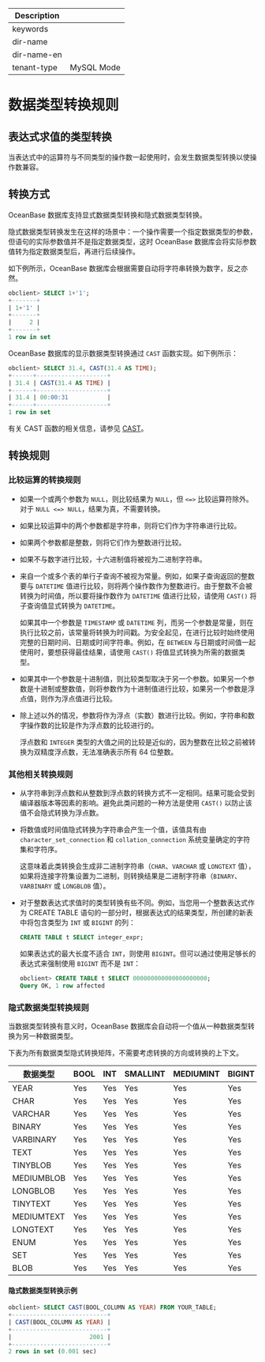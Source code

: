 | Description   |                 |
|---------------|-----------------|
| keywords      |                 |
| dir-name      |                 |
| dir-name-en   |                 |
| tenant-type   | MySQL Mode      |

# 数据类型转换规则

## 表达式求值的类型转换

当表达式中的运算符与不同类型的操作数一起使用时，会发生数据类型转换以使操作数兼容。

## 转换方式

OceanBase 数据库支持显式数据类型转换和隐式数据类型转换。

隐式数据类型转换发生在这样的场景中：一个操作需要一个指定数据类型的参数，但语句的实际参数值并不是指定数据类型，这时 OceanBase 数据库会将实际参数值转为指定数据类型后，再进行后续操作。

如下例所示，OceanBase 数据库会根据需要自动将字符串转换为数字，反之亦然。

```sql
obclient> SELECT 1+'1';
+-------+
| 1+'1' |
+-------+
|     2 |
+-------+
1 row in set
```

OceanBase 数据库的显示数据类型转换通过 `CAST` 函数实现。如下例所示：

```sql
obclient> SELECT 31.4, CAST(31.4 AS TIME);
+------+--------------------+
| 31.4 | CAST(31.4 AS TIME) |
+------+--------------------+
| 31.4 | 00:00:31           |
+------+--------------------+
1 row in set
```

有关 CAST 函数的相关信息，请参见 [CAST](../../400.functions-of-mysql-mode/200.single-row-functions-of-mysql-mode/300.conversion-functions-of-mysql-mode/100.cast-of-mysql-mode.md)。

## 转换规则

### 比较运算的转换规则

* 如果一个或两个参数为 `NULL`，则比较结果为 `NULL`，但 `<=>` 比较运算符除外。对于 `NULL <=> NULL`，结果为真，不需要转换。

* 如果比较运算中的两个参数都是字符串，则将它们作为字符串进行比较。

* 如果两个参数都是整数，则将它们作为整数进行比较。

* 如果不与数字进行比较，十六进制值将被视为二进制字符串。

* 来自一个或多个表的单行子查询不被视为常量。例如，如果子查询返回的整数要与 `DATETIME` 值进行比较，则将两个操作数作为整数进行。由于整数不会被转换为时间值，所以要将操作数作为 `DATETIME` 值进行比较，请使用 `CAST()` 将子查询值显式转换为 `DATETIME`。

  如果其中一个参数是 `TIMESTAMP` 或 `DATETIME` 列，而另一个参数是常量，则在执行比较之前，该常量将转换为时间戳。为安全起见，在进行比较时始终使用完整的日期时间、日期或时间字符串。例如，在 `BETWEEN` 与日期或时间值一起使用时，要想获得最佳结果，请使用 `CAST()` 将值显式转换为所需的数据类型。

* 如果其中一个参数是十进制值，则比较类型取决于另一个参数。如果另一个参数是十进制或整数值，则将参数作为十进制值进行比较，如果另一个参数是浮点值，则作为浮点值进行比较。

* 除上述以外的情况，参数将作为浮点（实数）数进行比较。例如，字符串和数字操作数的比较是作为浮点数的比较进行的。

  浮点数和 `INTEGER` 类型的大值之间的比较是近似的，因为整数在比较之前被转换为双精度浮点数，无法准确表示所有 64 位整数。

### 其他相关转换规则

* 从字符串到浮点数和从整数到浮点数的转换方式不一定相同。结果可能会受到编译器版本等因素的影响。避免此类问题的一种方法是使用 `CAST()` 以防止该值不会隐式转换为浮点数。

* 将数值或时间值隐式转换为字符串会产生一个值，该值具有由 `character_set_connection` 和 `collation_connection` 系统变量确定的字符集和字符序。

  这意味着此类转换会生成非二进制字符串（`CHAR`、`VARCHAR` 或 `LONGTEXT` 值），如果将连接字符集设置为二进制，则转换结果是二进制字符串（`BINARY`、`VARBINARY` 或 `LONGBLOB` 值）。

* 对于整数表达式求值时的类型转换有些不同。例如，当您用一个整数表达式作为 CREATE TABLE 语句的一部分时，根据表达式的结果类型，所创建的新表中将包含类型为 `INT` 或 `BIGINT` 的列：

  ```sql
  CREATE TABLE t SELECT integer_expr;
  ```

  如果表达式的最大长度不适合 `INT`，则使用 `BIGINT`。但可以通过使用足够长的表达式来强制使用 `BIGINT` 而不是 `INT`：

  ```sql
  obclient> CREATE TABLE t SELECT 000000000000000000000;
  Query OK, 1 row affected
  ```

### 隐式数据类型转换规则

当数据类型转换有意义时，OceanBase 数据库会自动将一个值从一种数据类型转换为另一种数据类型。

下表为所有数据类型隐式转换矩阵，不需要考虑转换的方向或转换的上下文。

|数据类型|BOOL|INT|SMALLINT|MEDIUMINT|BIGINT|SERIAL|DECIMAL|NUMERIC|FLOAT|DOUBLE|BIT|DATETIME|TIMESTAMP|DATE|TIME|
|---|---|---|---|---|---|---|---|---|------|----|----|----|----|----|----|
|YEAR|Yes|Yes|Yes|Yes|Yes|Yes|Yes|Yes|Yes|Yes|Yes|Yes|Yes|Yes|Yes|
|CHAR|Yes|Yes|Yes|Yes|Yes|Yes|Yes|Yes|Yes|Yes|Yes|Yes|Yes|Yes|Yes|
|VARCHAR|Yes|Yes|Yes|Yes|Yes|Yes|Yes|Yes|Yes|Yes|Yes|Yes|Yes|Yes|Yes|
|BINARY|Yes|Yes|Yes|Yes|Yes|Yes|Yes|Yes|Yes|Yes|Yes|Yes|Yes|Yes|Yes|
|VARBINARY|Yes|Yes|Yes|Yes|Yes|Yes|Yes|Yes|Yes|Yes|Yes|Yes|Yes|Yes|Yes|
|TEXT|Yes|Yes|Yes|Yes|Yes|Yes|Yes|Yes|Yes|Yes|Yes|Yes|Yes|Yes|Yes|
|TINYBLOB|Yes|Yes|Yes|Yes|Yes|Yes|Yes|Yes|Yes|Yes|Yes|Yes|Yes|Yes|Yes|
|MEDIUMBLOB|Yes|Yes|Yes|Yes|Yes|Yes|Yes|Yes|Yes|Yes|Yes|Yes|Yes|Yes|Yes|
|LONGBLOB|Yes|Yes|Yes|Yes|Yes|Yes|Yes|Yes|Yes|Yes|Yes|Yes|Yes|Yes|Yes|
|TINYTEXT|Yes|Yes|Yes|Yes|Yes|Yes|Yes|Yes|Yes|Yes|Yes|Yes|Yes|Yes|Yes|
|MEDIUMTEXT|Yes|Yes|Yes|Yes|Yes|Yes|Yes|Yes|Yes|Yes|Yes|Yes|Yes|Yes|Yes|
|LONGTEXT|Yes|Yes|Yes|Yes|Yes|Yes|Yes|Yes|Yes|Yes|Yes|Yes|Yes|Yes|Yes|
|ENUM|Yes|Yes|Yes|Yes|Yes|Yes|Yes|Yes|Yes|Yes|Yes|Yes|Yes|Yes|Yes|
|SET|Yes|Yes|Yes|Yes|Yes|Yes|Yes|Yes|Yes|Yes|Yes|Yes|Yes|Yes|Yes|
|BLOB|Yes|Yes|Yes|Yes|Yes|Yes|Yes|Yes|Yes|Yes|Yes|Yes|Yes|Yes|Yes|

#### 隐式数据类型转换示例

```sql
obclient> SELECT CAST(BOOL_COLUMN AS YEAR) FROM YOUR_TABLE;
+---------------------------+
| CAST(BOOL_COLUMN AS YEAR) |
+---------------------------+
|                      2001 |
+---------------------------+
2 rows in set (0.001 sec)
```
